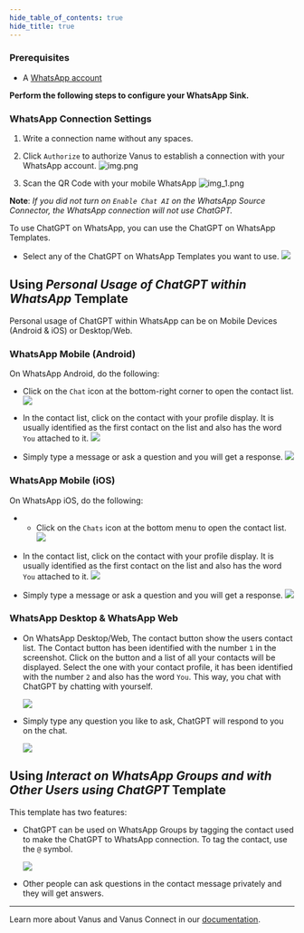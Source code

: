 ```yaml
--- 
hide_table_of_contents: true
hide_title: true
---
```


### Prerequisites

- A [WhatsApp account](https://www.whatsapp.com)

**Perform the following steps to configure your WhatsApp Sink.**

### WhatsApp Connection Settings

1. Write a connection name without any spaces.

2. Click `Authorize` to authorize Vanus to establish a connection with your WhatsApp account. 
![img.png](images/img.png)
3. Scan the QR Code with your mobile WhatsApp 
![img_1.png](images/img_3.png)

**Note**: *If you did not turn on `Enable Chat AI` on the WhatsApp Source Connector, the WhatsApp connection will not use ChatGPT.*

To use ChatGPT on WhatsApp, you can use the ChatGPT on WhatsApp Templates. 

- Select any of the ChatGPT on WhatsApp Templates you want to use.
![](images/whatsapp-template.png)

## Using *Personal Usage of ChatGPT within WhatsApp* Template

Personal usage of ChatGPT within WhatsApp can be on Mobile Devices (Android & iOS) or Desktop/Web.

### WhatsApp Mobile (Android)
On WhatsApp Android, do the following:

- Click on the `Chat` icon at the bottom-right corner to open the contact list.
![](images/mobile-1.jpg)

- In the contact list, click on the contact with your profile display. It is usually identified as the first contact on the list and also has the word `You` attached to it.
![](images/mobile-2.jpg)

- Simply type a message or ask a question and you will get a response.
![](images/mobile-3.jpg)

### WhatsApp Mobile (iOS)
On WhatsApp iOS, do the following:

- - Click on the `Chats` icon at the bottom menu to open the contact list.
![](images/mobile-1-ios.jpg)

- In the contact list, click on the contact with your profile display. It is usually identified as the first contact on the list and also has the word `You` attached to it.
![](images/mobile-2-ios.jpg)

- Simply type a message or ask a question and you will get a response.
![](images/mobile-3-ios.jpg)


### WhatsApp Desktop & WhatsApp Web
- On WhatsApp Desktop/Web, The contact button show the users contact list. The Contact button has been identified with the number `1` in the screenshot. Click on the button and a list of all your contacts will be displayed. Select the one with your contact profile, it has been identified with the number `2` and also has the word `You`. This way, you chat with ChatGPT by chatting with yourself.

    ![](images/chat-whatsapp-connect.png)

- Simply type any question you like to ask, ChatGPT will respond to you on the chat.

    ![](images/chat-whatsapp.png)


## Using *Interact on WhatsApp Groups and with Other Users using ChatGPT* Template

This template has two features:
- ChatGPT can be used on WhatsApp Groups by tagging the contact used to make the ChatGPT to WhatsApp connection. To tag the contact, use the `@` symbol.

    ![](images/chat-whatsapp-group.png)

- Other people can ask questions in the contact message privately and they will get answers.



---

Learn more about Vanus and Vanus Connect in our [documentation](https://docs.vanus.ai).
